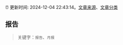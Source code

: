 :alarm_clock: 更新时间: 2024-12-04 22:43:14。[文章来源](/README.md)、[文章分类](/TAGS.md)

## 报告


> 关键字：`报告`、`月报`



